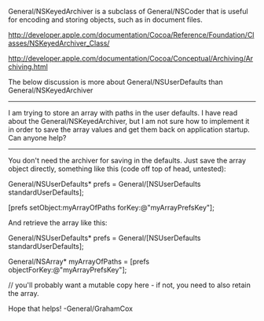 General/NSKeyedArchiver is a subclass of General/NSCoder that is useful for encoding and storing objects, such as in document files.

http://developer.apple.com/documentation/Cocoa/Reference/Foundation/Classes/NSKeyedArchiver_Class/

http://developer.apple.com/documentation/Cocoa/Conceptual/Archiving/Archiving.html

The below discussion is more about General/NSUserDefaults than General/NSKeyedArchiver

----

I am trying to store an array with paths in the user defaults. I have read about the General/NSKeyedArchiver, but I am not sure how to implement it in order to save the array values and get them back on application startup. Can anyone help?

----

You don't need the archiver for saving in the defaults. Just save the array object directly, something like this (code off top of head, untested):

    

General/NSUserDefaults* prefs = General/[NSUserDefaults standardUserDefaults];

[prefs setObject:myArrayOfPaths forKey:@"myArrayPrefsKey"];



And retrieve the array like this:

    

General/NSUserDefaults* prefs = General/[NSUserDefaults standardUserDefaults];

General/NSArray* myArrayOfPaths = [prefs objectForKey:@"myArrayPrefsKey"];

// you'll probably want a mutable copy here - if not, you need to also retain the array.



Hope that helps! -General/GrahamCox